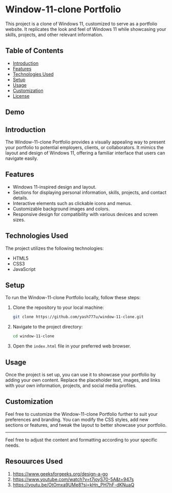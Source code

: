 

# Window-11-clone Portfolio

This project is a clone of Windows 11, customized to serve as a portfolio website. It replicates the look and feel of Windows 11 while showcasing your skills, projects, and other relevant information.

## Table of Contents

- [Introduction](#introduction)
- [Features](#features)
- [Technologies Used](#technologies-used)
- [Setup](#setup)
- [Usage](#usage)
- [Customization](#customization)
- [License](#license)

## Demo 



## Introduction

The Window-11-clone Portfolio provides a visually appealing way to present your portfolio to potential employers, clients, or collaborators. It mimics the layout and design of Windows 11, offering a familiar interface that users can navigate easily.

## Features

- Windows 11-inspired design and layout.
- Sections for displaying personal information, skills, projects, and contact details.
- Interactive elements such as clickable icons and menus.
- Customizable background images and colors.
- Responsive design for compatibility with various devices and screen sizes.

## Technologies Used

The project utilizes the following technologies:

- HTML5
- CSS3
- JavaScript

## Setup

To run the Window-11-clone Portfolio locally, follow these steps:

1. Clone the repository to your local machine:

   ```bash
   git clone https://github.com/yash777u/window-11-clone.git
   ```

2. Navigate to the project directory:

   ```bash
   cd window-11-clone
   ```

3. Open the `index.html` file in your preferred web browser.

## Usage

Once the project is set up, you can use it to showcase your portfolio by adding your own content. Replace the placeholder text, images, and links with your own information, projects, and social media profiles.

## Customization

Feel free to customize the Window-11-clone Portfolio further to suit your preferences and branding. You can modify the CSS styles, add new sections or features, and tweak the layout to better showcase your portfolio.


---

Feel free to adjust the content and formatting according to your specific needs.

## Resouurces Used 

1. https://www.geeksforgeeks.org/design-a-go
2. https://www.youtube.com/watch?v=t7joyS70-5A&t=947s
3. https://youtu.be/OtOmxa9UMe8?si=kHn_PH7hF-dKNuaQ
